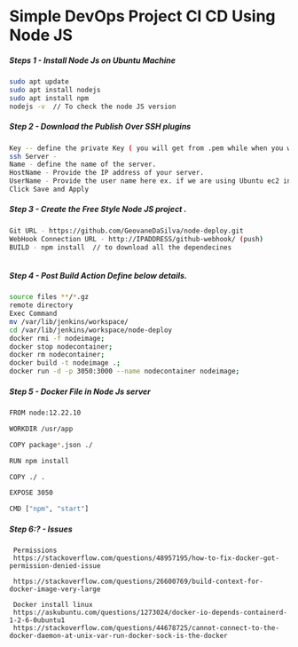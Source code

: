 # Simple DevOps Project CI CD Using Node JS 


##### Steps 1 - Install Node Js on Ubuntu Machine 

``` sh 
sudo apt update
sudo apt install nodejs
sudo apt install npm
nodejs -v  // To check the node JS version 
```

##### Step 2 -  Download the Publish Over SSH plugins 

``` sh
Key -- define the private Key ( you will get from .pem while when you will open as text file)
ssh Server - 
Name - define the name of the server.
HostName - Provide the IP address of your server.
UserName - Provide the user name here ex. if we are using Ubuntu ec2 instance then username is ubuntu
Click Save and Apply 
```
##### Step 3 -  Create the Free Style Node JS project .
``` sh 
Git URL - https://github.com/GeovaneDaSilva/node-deploy.git
WebHook Connection URL - http://IPADDRESS/github-webhook/ (push)
BUILD - npm install  // to download all the dependecines 
  
```
##### Step 4 - Post Build Action Define below details.
``` sh 
source files **/*.gz
remote directory
Exec Command 
mv /var/lib/jenkins/workspace/
cd /var/lib/jenkins/workspace/node-deploy
docker rmi -f nodeimage;
docker stop nodecontainer;
docker rm nodecontainer;
docker build -t nodeimage .;
docker run -d -p 3050:3000 --name nodecontainer nodeimage;
```
##### Step 5 - Docker File in Node Js server 
``` sh 
FROM node:12.22.10

WORKDIR /usr/app

COPY package*.json ./

RUN npm install

COPY ./ .

EXPOSE 3050

CMD ["npm", "start"]
```

##### Step 6:? - Issues
```
 Permissions
 https://stackoverflow.com/questions/48957195/how-to-fix-docker-got-permission-denied-issue
 
 https://stackoverflow.com/questions/26600769/build-context-for-docker-image-very-large

 Docker install linux
 https://askubuntu.com/questions/1273024/docker-io-depends-containerd-1-2-6-0ubuntu1
 https://stackoverflow.com/questions/44678725/cannot-connect-to-the-docker-daemon-at-unix-var-run-docker-sock-is-the-docker
 ```
